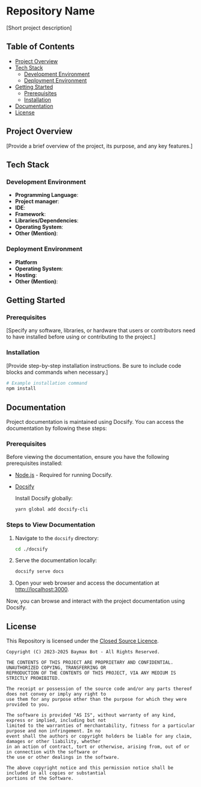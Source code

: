 # Repository Name
[Short project description]

## Table of Contents
- [Project Overview](#project-overview)
- [Tech Stack](#tech-stack)
  - [Development Environment](#development-environment)
  - [Deployment Environment](#deployment-environment)
- [Getting Started](#getting-started)
  - [Prerequisites](#prerequisites)
  - [Installation](#installation)
- [Documentation](#documentation)
- [License](#license)

## Project Overview
[Provide a brief overview of the project, its purpose, and any key features.]

## Tech Stack

### Development Environment
- **Programming Language**:
- **Project manager**:
- **IDE**:
- **Framework**:
- **Libraries/Dependencies**:
- **Operating System**:
- **Other (Mention)**:

### Deployment Environment
- **Platform**
- **Operating System**:
- **Hosting**:
- **Other (Mention)**:

## Getting Started

### Prerequisites
[Specify any software, libraries, or hardware that users or contributors need to have installed before using or contributing to the project.]

### Installation
[Provide step-by-step installation instructions. Be sure to include code blocks and commands when necessary.]

```bash
# Example installation command
npm install
```

## Documentation

Project documentation is maintained using Docsify. You can access the documentation by following these steps:

### Prerequisites

Before viewing the documentation, ensure you have the following prerequisites installed:

- [Node.js](https://nodejs.org/) - Required for running Docsify.

- [Docsify](https://docsify.js.org/)
  
  Install Docsify globally:
  
   ```bash
   yarn global add docsify-cli
   ```

### Steps to View Documentation

1. Navigate to the `docsify` directory:

   ```bash
   cd ./docsify
   ```

2. Serve the documentation locally:

   ```bash
   docsify serve docs
   ```

3. Open your web browser and access the documentation at [http://localhost:3000](http://localhost:3000).

Now, you can browse and interact with the project documentation using Docsify.

## License
This Repository is licensed under the [Closed Source Licence](./LICENCE).

```
Copyright (C) 2023-2025 Baymax Bot - All Rights Reserved.

THE CONTENTS OF THIS PROJECT ARE PROPRIETARY AND CONFIDENTIAL. UNAUTHORIZED COPYING, TRANSFERRING OR
REPRODUCTION OF THE CONTENTS OF THIS PROJECT, VIA ANY MEDIUM IS STRICTLY PROHIBITED.

The receipt or possession of the source code and/or any parts thereof does not convey or imply any right to
use them for any purpose other than the purpose for which they were provided to you.

The software is provided "AS IS", without warranty of any kind, express or implied, including but not
limited to the warranties of merchantability, fitness for a particular purpose and non infringement. In no
event shall the authors or copyright holders be liable for any claim, damages or other liability, whether
in an action of contract, tort or otherwise, arising from, out of or in connection with the software or
the use or other dealings in the software.

The above copyright notice and this permission notice shall be included in all copies or substantial
portions of the Software.
```
